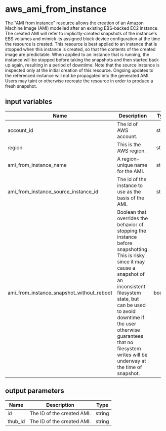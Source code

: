 # aws_ami_from_instance

The "AMI from instance" resource allows the creation of an Amazon Machine Image (AMI) modelled after an existing EBS-backed EC2 instance.
The created AMI will refer to implicitly-created snapshots of the instance's EBS volumes and mimick its assigned block device configuration at the time the resource is created.
This resource is best applied to an instance that is stopped when this instance is created, so that the contents of the created image are predictable. When applied to an instance that is running, the instance will be stopped before taking the snapshots and then started back up again, resulting in a period of downtime.
Note that the source instance is inspected only at the initial creation of this resource. Ongoing updates to the referenced instance will not be propagated into the generated AMI. Users may taint or otherwise recreate the resource in order to produce a fresh snapshot.

## input variables

| Name | Description | Type | Default | Required |
|------|-------------|:----:|:-----:|:-----:|
|account_id|The id of AWS account.|string||Yes|
|region|This is the AWS region.|string|us-east-1|Yes|
|ami_from_instance_name|A region-unique name for the AMI.|string|{{name}}|No|
|ami_from_instance_source_instance_id|The id of the instance to use as the basis of the AMI.|string||Yes|
|ami_from_instance_snapshot_without_reboot|Boolean that overrides the behavior of stopping the instance before snapshotting. This is risky since it may cause a snapshot of an inconsistent filesystem state, but can be used to avoid downtime if the user otherwise guarantees that no filesystem writes will be underway at the time of snapshot.|boolean|true|No|

## output parameters

| Name | Description | Type |
|------|-------------|:----:|
|id|The ID of the created AMI.|string|
|thub_id|The ID of the created AMI.|string|
